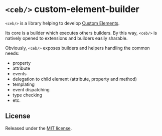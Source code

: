 # `<ceb/>` custom-element-builder

`<ceb/>` is a library helping to develop [Custom Elements](http://w3c.github.io/webcomponents/spec/custom).

Its core is a builder which executes others builders.
By this way, `<ceb/>` is natively opened to extensions and builders easily sharable. 

Obviously, `<ceb/>` exposes builders and helpers handling the common needs:

- property
- attribute
- events
- delegation to child element (attribute, property and method)
- templating
- event dispatching
- type checking
- etc.

## License

Released under the [MIT license](http://opensource.org/licenses/MIT).
